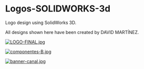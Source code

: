 # Logos-SOLIDWORKS-3d
Logo design using SolidWorks 3D.

All designs shown here have been created by DAVID MARTÍNEZ.

[![LOGO-FINAL.jpg](https://i.postimg.cc/CKqqgrPF/LOGO-FINAL.jpg)](https://postimg.cc/PLdxbync)


[![componentes-B.jpg](https://i.postimg.cc/J0BgcLKf/componentes-B.jpg)](https://postimg.cc/tnp2p8Kk)


[![banner-canal.jpg](https://i.postimg.cc/rF5yqXcZ/banner-canal.jpg)](https://postimg.cc/RNVxTYWw)
